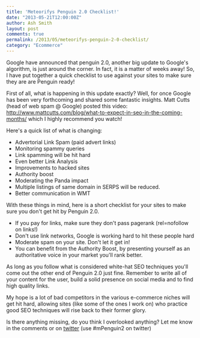 ```yaml
---
title: 'Meteorifys Penguin 2.0 Checklist!'
date: "2013-05-21T12:00:00Z"
author: Ash Smith
layout: post
comments: true
permalink: /2013/05/meteorifys-penguin-2-0-checklist/
category: "Ecommerce"
---
```

Google have announced that penguin 2.0, another big update to Google's algorithm, is just around the corner. In fact, it is a matter of weeks away! So, I have put together a quick checklist to use against your sites to make sure they are are Penguin ready!

First of all, what is happening in this update exactly? Well, for once Google has been very forthcoming and shared some fantastic insights. Matt Cutts (head of web spam @ Google) posted this video: <http://www.mattcutts.com/blog/what-to-expect-in-seo-in-the-coming-months/> which I highly recommend you watch!

Here's a quick list of what is changing:

*   Advertorial Link Spam (paid advert links)
*   Monitoring spammy queries
*   Link spamming will be hit hard
*   Even better Link Analysis
*   Improvements to hacked sites
*   Authority boost
*   Moderating the Panda impact
*   Multiple listings of same domain in SERPS will be reduced.
*   Better communication in WMT

With these things in mind, here is a short checklist for your sites to make sure you don't get hit by Penguin 2.0.

*   If you pay for links, make sure they don't pass pagerank (rel=nofollow on links!)
*   Don't use link networks, Google is working hard to hit these people hard
*   Moderate spam on your site. Don't let it get in!
*   You can benefit from the Authority Boost, by presenting yourself as an authoritative voice in your market you'll rank better.

As long as you follow what is considered white-hat SEO techniques you'll come out the other end of Penguin 2.0 just fine. Remember to write all of your content for the user, build a solid presence on social media and to find high quality links.

My hope is a lot of bad competitors in the various e-commerce niches will get hit hard, allowing sites (like some of the ones I work on) who practice good SEO techniques will rise back to their former glory.

Is there anything missing, do you think I overlooked anything? Let me know in the comments or on [twitter][1] (use #mPenguin2 on twitter)

 [1]: http://www.twitter.com/Meteorify

